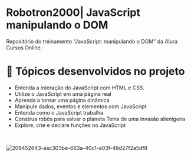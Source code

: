 <h1> Robotron2000| JavaScript manipulando o DOM </h1> 

<p>Repositório do treinamento "JavaScript: manipulando o DOM" da Alura Cursos Online.</p> 

# :hammer: Tópicos desenvolvidos no projeto 

- Entenda a interação do JavaScript com HTML e CSS.
- Utilize o JavaScript em uma página real
- Aprenda a tornar uma página dinâmica
- Manipule dados, eventos e elementos com JavaScript
- Entenda como o JavaScript trabalha
- Construa robôs para salvar o planeta Terra de uma invasão alienígena
- Explore, crie e declare funções no JavaScript
 
</br> 

![209452643-aac303be-663a-40c1-a03f-48d27f2a5df8](https://user-images.githubusercontent.com/67747736/229949369-67e01798-fab6-4ea5-a8f7-44b438207e85.png)
